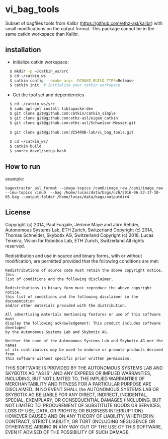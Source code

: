 vi_bag_tools
=================
Subset of bagfiles tools from Kalibr (https://github.com/ethz-asl/kalibr) with small modifications on the output format.
This package cannot be in the same catkin workspace than Kalibr.

installation
-------------------
* Initialize catkin workspace:
```sh
  $ mkdir -p ~/catkin_ws/src
  $ cd ~/catkin_ws
  $ catkin config --cmake-args -DCMAKE_BUILD_TYPE=Release
  $ catkin init  # initialize your catkin workspace
```
* Get the tool set and dependencies
```sh
  $ cd ~/catkin_ws/src
  $ sudo apt-get install liblapacke-dev
  $ git clone git@github.com:catkin/catkin_simple
  $ git clone git@github.com:ethz-asl/eigen_catkin
  $ git clone git@github.com:ethz-asl/Schweizer-Messer.git
  
  $ git clone git@github.com:VIS4ROB-lab/vi_bag_tools.git
  
  $ cd ~/catkin_ws/
  $ catkin build
  $ source devel/setup.bash
```


How to run
-------------------
example:

``
bagextractor_asl_format --image-topics /cam0/image_raw /cam1/image_raw --imu-topics /imu0  --bag /home/lucas/data/bags/uzh/2016-06-22-17-10-05.bag --output-folder /home/lucas/data/bags/outputdir4
``


License
-------------------
Copyright (c) 2014, Paul Furgale, Jérôme Maye and Jörn Rehder, Autonomous Systems Lab, 
                    ETH Zurich, Switzerland
Copyright (c) 2014, Thomas Schneider, Skybotix AG, Switzerland
Copyright (c) 2018, Lucas Teixeira, Vision for Robotics Lab, 
                    ETH Zurich, Switzerland
All rights reserved.

Redistribution and use in source and binary forms, with or without modification,
are permitted provided that the following conditions are met:

    Redistributions of source code must retain the above copyright notice, this 
    list of conditions and the following disclaimer.

    Redistributions in binary form must reproduce the above copyright notice, 
    this list of conditions and the following disclaimer in the documentation 
    and/or other materials provided with the distribution.

    All advertising materials mentioning features or use of this software must 
    display the following acknowledgement: This product includes software developed 
    by the Autonomous Systems Lab and Skybotix AG.

    Neither the name of the Autonomous Systems Lab and Skybotix AG nor the names 
    of its contributors may be used to endorse or promote products derived from 
    this software without specific prior written permission.

THIS SOFTWARE IS PROVIDED BY THE AUTONOMOUS SYSTEMS LAB AND SKYBOTIX AG ''AS IS'' 
AND ANY EXPRESS OR IMPLIED WARRANTIES, INCLUDING, BUT NOT LIMITED TO, THE IMPLIED 
WARRANTIES OF MERCHANTABILITY AND FITNESS FOR A PARTICULAR PURPOSE ARE DISCLAIMED. 
IN NO EVENT SHALL the AUTONOMOUS SYSTEMS LAB OR SKYBOTIX AG BE LIABLE FOR ANY DIRECT, 
INDIRECT, INCIDENTAL, SPECIAL, EXEMPLARY, OR CONSEQUENTIAL DAMAGES (INCLUDING, BUT 
NOT LIMITED TO, PROCUREMENT OF SUBSTITUTE GOODS OR SERVICES; LOSS OF USE, DATA, OR 
PROFITS; OR BUSINESS INTERRUPTION) HOWEVER CAUSED AND ON ANY THEORY OF LIABILITY, 
WHETHER IN CONTRACT, STRICT LIABILITY, OR TORT (INCLUDING NEGLIGENCE OR OTHERWISE) 
ARISING IN ANY WAY OUT OF THE USE OF THIS SOFTWARE, EVEN IF ADVISED OF THE POSSIBILITY 
OF SUCH DAMAGE.
